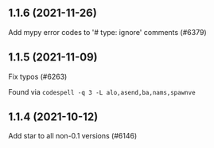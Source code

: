 ## 1.1.6 (2021-11-26)

Add mypy error codes to '# type: ignore' comments (#6379)

## 1.1.5 (2021-11-09)

Fix typos (#6263)

Found via `codespell -q 3 -L alo,asend,ba,nams,spawnve`

## 1.1.4 (2021-10-12)

Add star to all non-0.1 versions (#6146)

